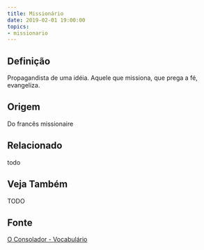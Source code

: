 ```yaml
---
title: Missionário
date: 2019-02-01 19:00:00
topics:
- missionario
---
```


## Definição
Propagandista de uma idéia. Aquele que missiona, que prega a fé, evangeliza. 

## Origem
Do francês missionaire

## Relacionado
todo

## Veja Também
TODO

## Fonte
[O Consolador - Vocabulário](http://www.oconsolador.com.br/linkfixo/vocabulario/principal.html)

